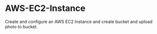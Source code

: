# AWS-EC2-Instance
Create and configure an AWS EC2 Instance and create bucket and upload photo to bucket.
